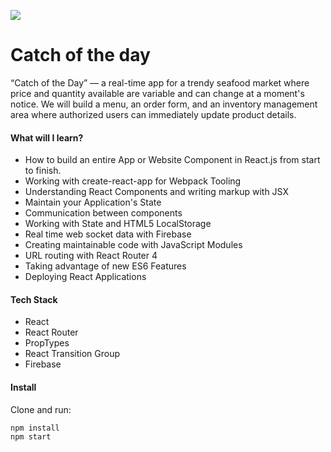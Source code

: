 ![](https://i.imgur.com/Kl8WO76.gif)

# Catch of the day

“Catch of the Day” — a real-time app for a trendy seafood market where price and quantity available are variable and can change at a moment's notice. We will build a menu, an order form, and an inventory management area where authorized users can immediately update product details.

#### What will I learn?

- How to build an entire App or Website Component in React.js from start to finish.
- Working with create-react-app for Webpack Tooling
- Understanding React Components and writing markup with JSX
- Maintain your Application's State
- Communication between components
- Working with State and HTML5 LocalStorage
- Real time web socket data with Firebase
- Creating maintainable code with JavaScript Modules
- URL routing with React Router 4
- Taking advantage of new ES6 Features
- Deploying React Applications

#### Tech Stack

- React
- React Router
- PropTypes
- React Transition Group
- Firebase

#### Install

Clone and run:

```bash
npm install
npm start
```
